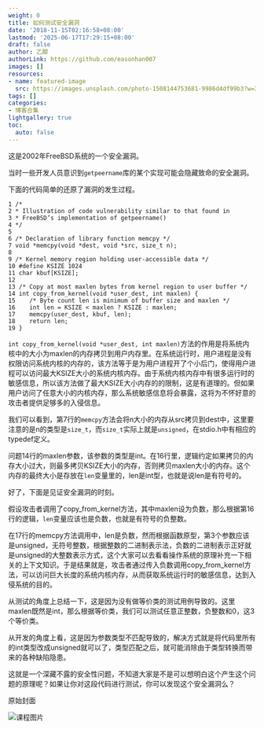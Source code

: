 ```yaml
---
weight: 0
title: 如何测试安全漏洞
date: '2018-11-15T02:16:58+08:00'
lastmod: '2025-06-17T17:29:15+08:00'
draft: false
author: 乙醇
authorLink: https://github.com/easonhan007
images: []
resources:
- name: featured-image
  src: https://images.unsplash.com/photo-1508144753681-9986d4df99b3?w=300
tags: []
categories:
- 博客合集
lightgallery: true
toc:
  auto: false
---
```




这是2002年FreeBSD系统的一个安全漏洞。

当时一些开发人员意识到```getpeername```库的某个实现可能会隐藏致命的安全漏洞。

下面的代码简单的还原了漏洞的发生过程。

```
1 /*
2 * Illustration of code vulnerability similar to that found in
3 * FreeBSD’s implementation of getpeername()
4 */
5
6 /* Declaration of library function memcpy */
7 void *memcpy(void *dest, void *src, size_t n);
8
9 /* Kernel memory region holding user-accessible data */
10 #define KSIZE 1024
11 char kbuf[KSIZE];
12
13 /* Copy at most maxlen bytes from kernel region to user buffer */
14 int copy_from_kernel(void *user_dest, int maxlen) {
15    /* Byte count len is minimum of buffer size and maxlen */
16    int len = KSIZE < maxlen ? KSIZE : maxlen;
17    memcpy(user_dest, kbuf, len);
18    return len;
19 }

```

```int copy_from_kernel(void *user_dest, int maxlen)```方法的作用是将系统内核中的大小为maxlen的内存拷贝到用户内存里。在系统运行时，用户进程是没有权限访问系统内核的内存的，该方法等于是为用户进程开了个小后门，使得用户进程可以访问最大KSIZE大小的系统内核内存。由于系统内核内存中有很多运行时的敏感信息，所以该方法做了最大KSIZE大小内存的的限制，这是有道理的。但如果用户访问了任意大小的内核内存，那么系统敏感信息将会暴露，这将为不怀好意的攻击者提供足够多的入侵信息。

我们可以看到，第7行的```memcpy```方法会将n大小的内存从src拷贝到dest中，这里要注意的是n的类型是```size_t```，而```size_t```实际上就是```unsigned```，在stdio.h中有相应的typedef定义。

问题14行的maxlen参数，该参数的类型是int。在16行里，逻辑约定如果拷贝的内存大小过大，则最多拷贝KSIZE大小的内存，否则拷贝maxlen大小的内存。这个内存的最终大小是存放在```len```变量里的，len是int型，也就是说len是有符号的。

好了，下面是见证安全漏洞的时刻。

假设攻击者调用了copy_from_kernel方法，其中maxlen设为负数，那么根据第16行的逻辑，```len```变量应该也是负数，也就是有符号的负整数。

在17行的memcpy方法调用中，len是负数，然而根据函数原型，第3个参数应该是unsigned，无符号整数，根据整数的二进制表示法，负数的二进制表示正好就是unsigned的大整数表示方式，这个大家可以去看看操作系统的原理补充一下相关的上下文知识。于是结果就是，攻击者通过传入负数调用copy_from_kernel方法，可以访问巨大长度的系统内核内存，从而获取系统运行时的敏感信息，达到入侵系统的目的。

从测试的角度上总结一下，这是因为没有做等价类的测试用例导致的。这里maxlen既然是int，那么根据等价类，我们可以测试任意正整数，负整数和0，这3个等价类。

从开发的角度上看，这是因为参数类型不匹配导致的，解决方式就是将代码里所有的int类型改成unsigned就可以了，类型匹配之后，就可能消除由于类型转换而带来的各种缺陷隐患。

这就是一个深藏不露的安全性问题，不知道大家是不是可以想明白这个产生这个问题的原理呢？如果让你对这段代码进行测试，你可以发现这个安全漏洞么？




原始封面

![课程图片](https://images.unsplash.com/photo-1508144753681-9986d4df99b3?w=300)

